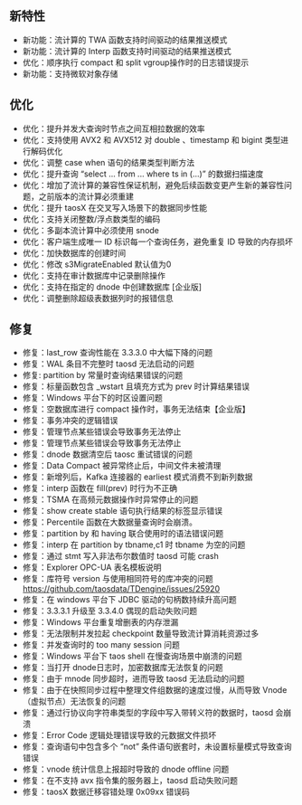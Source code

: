 ## 新特性
* 新功能：流计算的 TWA 函数支持时间驱动的结果推送模式 
* 新功能：流计算的 Interp 函数支持时间驱动的结果推送模式 
* 优化：顺序执行 compact 和 split vgroup操作时的日志错误提示 
* 新功能：支持微软对象存储 

## 优化
* 优化：提升并发大查询时节点之间互相拉数据的效率 
* 优化：支持使用 AVX2 和 AVX512 对 double 、timestamp 和 bigint 类型进行解码优化 
* 优化：调整 case when 语句的结果类型判断方法 
* 优化：提升查询 “select ... from ... where ts in (...)” 的数据扫描速度 
* 优化：增加了流计算的兼容性保证机制，避免后续函数变更产生新的兼容性问题，之前版本的流计算必须重建 
* 优化：提升 taosX 在交叉写入场景下的数据同步性能 
* 优化：支持关闭整数/浮点数类型的编码 
* 优化：多副本流计算中必须使用 snode 
* 优化：客户端生成唯一 ID 标识每一个查询任务，避免重复 ID 导致的内存损坏 
* 优化：加快数据库的创建时间 
* 优化：修改 s3MigrateEnabled 默认值为0 
* 优化：支持在审计数据库中记录删除操作 
* 优化：支持在指定的 dnode 中创建数据库 [企业版] 
* 优化：调整删除超级表数据列时的报错信息 

## 修复
* 修复：last_row 查询性能在 3.3.3.0 中大幅下降的问题 
* 修复：WAL 条目不完整时 taosd 无法启动的问题 
* 修复: partition by 常量时查询结果错误的问题 
* 修复：标量函数包含 _wstart 且填充方式为 prev 时计算结果错误 
* 修复：Windows 平台下的时区设置问题 
* 修复：空数据库进行 compact 操作时，事务无法结束【企业版】 
* 修复：事务冲突的逻辑错误 
* 修复：管理节点某些错误会导致事务无法停止 
* 修复：管理节点某些错误会导致事务无法停止 
* 修复：dnode 数据清空后 taosc 重试错误的问题 
* 修复：Data Compact 被异常终止后，中间文件未被清理 
* 修复：新增列后，Kafka 连接器的 earliest 模式消费不到新列数据 
* 修复：interp 函数在 fill(prev) 时行为不正确 
* 修复：TSMA 在高频元数据操作时异常停止的问题 
* 修复：show create stable 语句执行结果的标签显示错误 
* 修复：Percentile 函数在大数据量查询时会崩溃。 
* 修复：partition by 和 having 联合使用时的语法错误问题 
* 修复：interp 在 partition by tbname,c1 时 tbname 为空的问题 
* 修复：通过 stmt 写入非法布尔数值时 taosd 可能 crash 
* 修复：Explorer OPC-UA 表名模板说明 
* 修复：库符号 version 与使用相同符号的库冲突的问题 https://github.com/taosdata/TDengine/issues/25920
* 修复：在 windows 平台下 JDBC 驱动的句柄数持续升高问题 
* 修复：3.3.3.1 升级至 3.3.4.0 偶现的启动失败问题 
* 修复：Windows 平台重复增删表的内存泄漏 
* 修复：无法限制并发拉起 checkpoint 数量导致流计算消耗资源过多 
* 修复：并发查询时的 too many session 问题 
* 修复：Windows 平台下 taos shell 在慢查询场景中崩溃的问题 
* 修复：当打开 dnode日志时，加密数据库无法恢复的问题 
* 修复：由于 mnode 同步超时，进而导致 taosd 无法启动的问题 
* 修复：由于在快照同步过程中整理文件组数据的速度过慢，从而导致 Vnode（虚拟节点）无法恢复的问题 
* 修复：通过行协议向字符串类型的字段中写入带转义符的数据时，taosd 会崩溃 
* 修复：Error Code 逻辑处理错误导致的元数据文件损坏 
* 修复：查询语句中包含多个 “not” 条件语句嵌套时，未设置标量模式导致查询错误 
* 修复：vnode 统计信息上报超时导致的 dnode offline 问题 
* 修复：在不支持 avx 指令集的服务器上，taosd 启动失败问题 
* 修复：taosX 数据迁移容错处理 0x09xx 错误码 

